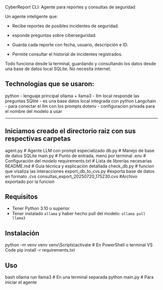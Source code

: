 CyberReport CLI: Agente para reportes y consultas de seguridad

Un agente inteligente que:

* Recibe reportes de posibles incidentes de seguridad.

* esponde preguntas sobre ciberseguridad.

* Guarda cada reporte con fecha, usuario, descripción e ID.

* Permite consultar el historial de incidentes registrados.

Todo funciona desde la terminal, guardando y consultando los datos desde una base de datos local SQLite. No necesita internet.

## Technologias que se usaron:

python - lenguaje principal
ollama + llama3 - llm local responde las preguntas
SQlite - es una base datos local integrada con python
Langchain - para conectar el llm con los prompts
dotenv - configuracion privada para el nombre del modelo a usar

----------------------------------------------------------------------

## Iniciamos creado el directorio raiz con sus respectivas carpetas



agent.py           # Agente LLM con prompt especializado
db.py              # Manejo de base de datos SQLite
main.py            # Punto de entrada, menú por terminal
.env               # Configuración del modelo
requirements.txt   # Lista de librerías necesarias
README.md          # Guía técnica y explicación detallada
check_db.py        # funcion que visaliza las interacciones
export_db_to_cvs.py #exporta base de datos en formato .cvs
consultas_export_20250720_175230.cvs #Archivo exportado por la funcion

## Requisitos
- Tener Python 3.10 o superior
- Tener instalado `ollama` y haber hecho pull del modelo: `ollama pull llama3`

## Instalación

python -m venv venv
venv\Scripts\activate       # En PowerShell o terminal VS Code
pip install -r requirements.txt


## Uso

bash
ollama run llama3            # En una terminal separada
python main.py               # Para iniciar el agente
